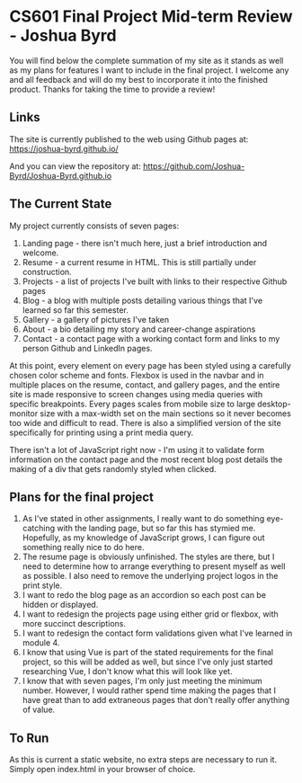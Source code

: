 # CS601 Final Project Mid-term Review - Joshua Byrd

You will find below the complete summation of my site as it stands as well as my plans for features I want to include in the
final project. I welcome any and all feedback and will do my best to incorporate it into the finished product. Thanks for taking
the time to provide a review!

## Links
The site is currently published to the web using Github pages at: https://joshua-byrd.github.io/

And you can view the repository at: https://github.com/Joshua-Byrd/Joshua-Byrd.github.io

## The Current State
My project currently consists of seven pages:
1. Landing page - there isn't much here, just a brief introduction and welcome.
2. Resume - a current resume in HTML. This is still partially under construction.
3. Projects - a list of projects I've built with links to their respective Github pages
4. Blog - a blog with multiple posts detailing various things that I've learned so far this semester.
5. Gallery - a gallery of pictures I've taken
6. About - a bio detailing my story and career-change aspirations
7. Contact - a contact page with a working contact form and links to my person Github and LinkedIn pages.

At this point, every element on every page has been styled using a carefully chosen color scheme and fonts. Flexbox is used in the
navbar and in multiple places on the resume, contact, and gallery pages, and the entire site is made responsive to screen changes using media queries with specific breakpoints. Every pages scales from mobile size to large desktop-monitor size with a max-width set on the main sections so it never becomes too wide and difficult to read. There is also a simplified version of the site specifically for printing using a print media query. 

There isn't a lot of JavaScript right now - I'm using it to validate form information on the contact page and the most recent blog post details the making of a div that gets randomly styled when clicked. 

## Plans for the final project
1. As I've stated in other assignments, I really want to do something eye-catching with the landing page, but so far this has stymied me. Hopefully, as my knowledge of JavaScript grows, I can figure out something really nice to do here. 
2. The resume page is obviously unfinished. The styles are there, but I need to determine how to arrange everything to present myself as well as possible. I also need to remove the underlying project logos in the print style.
3. I want to redo the blog page as an accordion so each post can be hidden or displayed.
4. I want to redesign the projects page using either grid or flexbox, with more succinct descriptions.
5. I want to redesign the contact form validations given what I've learned in module 4.  
6. I know that using Vue is part of the stated requirements for the final project, so this will be added as well, but since I've only just started researching Vue, I don't know what this will look like yet. 
7. I know that with seven pages, I'm only just meeting the minimum number. However, I would rather spend time making the pages that I have great than to add extraneous pages that don't really offer anything of value.

## To Run

As this is current a static website, no extra steps are necessary to run it. Simply open index.html in your browser of choice.